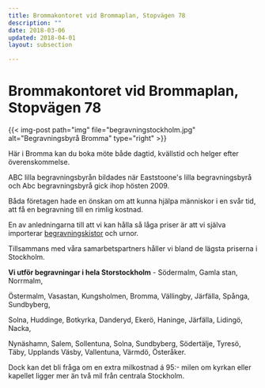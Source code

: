 ```yaml
---
title: Brommakontoret vid Brommaplan, Stopvägen 78
description: ""
date: 2018-03-06
updated: 2018-04-01
layout: subsection

---
```


# Brommakontoret vid Brommaplan, Stopvägen 78

{{< img-post
    path="img" file="begravningstockholm.jpg"
    alt="Begravningsbyrå Bromma" type="right" >}}

Här i Bromma kan du boka möte både dagtid, kvällstid och helger efter överenskommelse.

ABC lilla begravningsbyrån bildades när Eaststoone's lilla begravningsbyrå och Abc begravningsbyrå gick ihop hösten 2009.

Båda företagen hade en önskan om att kunna hjälpa människor i en svår tid, att få en begravning till en rimlig kostnad.

En av anledningarna till att vi kan hålla så låga priser är att vi själva importerar [begravningskistor][1] och urnor.

Tillsammans med våra samarbetspartners håller vi bland de lägsta priserna i Stockholm.



**Vi utför begravningar i hela Storstockholm** - Södermalm, Gamla stan, Norrmalm,

Östermalm, Vasastan, Kungsholmen, Bromma, Vällingby, Järfälla, Spånga, Sundbyberg,

Solna, Huddinge, Botkyrka, Danderyd, Ekerö, Haninge, Järfälla, Lidingö, Nacka,

Nynäshamn, Salem, Sollentuna, Solna, Sundbyberg, Södertälje, Tyresö, Täby, Upplands Väsby, Vallentuna, Värmdö, Österåker.

Dock kan det bli fråga om en extra milkostnad á 95:- milen  om kyrkan eller kapellet ligger mer än två mil från centrala Stockholm.


  [1]: begravningskista
